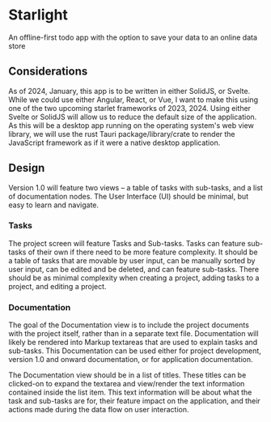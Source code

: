 # Starlight
An offline-first todo app with the option to save your data to an online data store


## Considerations
As of 2024, January, this app is to be written in either SolidJS, or Svelte. While we could use either Angular, React, or Vue, I want to make this using one of the two upcoming starlet frameworks of 2023, 2024. Using either Svelte or SolidJS will allow us to reduce the default size of the application. As this will be a desktop app running on the operating system's web view library, we will use the rust Tauri package/library/crate to render the JavaScript framework as if it were a native desktop application.

## Design
Version 1.0 will feature two views – a table of tasks with sub-tasks, and a list of documentation nodes. The User Interface (UI) should be minimal, but easy to learn and navigate.

### Tasks
The project screen will feature Tasks and Sub-tasks. Tasks can feature sub-tasks of their own if there need to be more feature complexity. It should be a table of tasks that are movable by user input, can be manually sorted by user input, can be edited and be deleted, and can feature sub-tasks. There should be as minimal complexity when creating a project, adding tasks to a project, and editing a project.

### Documentation

The goal of the Documentation view is to include the project documents with the project itself, rather than in a separate text file. Documentation will likely be rendered into Markup textareas that are used to explain tasks and sub-tasks. This Documentation can be used either for project development, version 1.0 and onward documentation, or for application documentation.

The Documentation view should be in a list of titles. These titles can be clicked-on to expand the textarea and view/render the text information contained inside the list item. This text information will be about what the task and sub-tasks are for, their feature impact on the application, and their actions made during the data flow on user interaction.